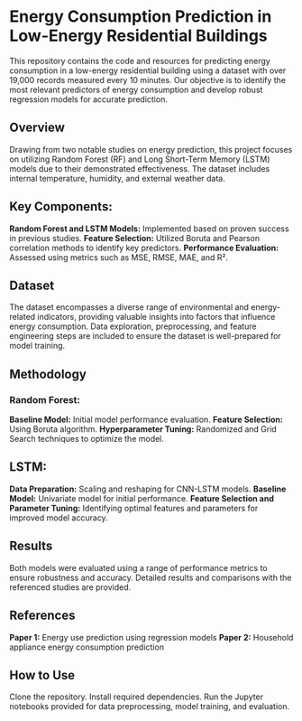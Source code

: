 # Energy Consumption Prediction in Low-Energy Residential Buildings
This repository contains the code and resources for predicting energy consumption in a low-energy residential building using a dataset with over 19,000 records measured every 10 minutes. Our objective is to identify the most relevant predictors of energy consumption and develop robust regression models for accurate prediction.

## Overview
Drawing from two notable studies on energy prediction, this project focuses on utilizing Random Forest (RF) and Long Short-Term Memory (LSTM) models due to their demonstrated effectiveness. The dataset includes internal temperature, humidity, and external weather data.

## Key Components:
**Random Forest and LSTM Models:** Implemented based on proven success in previous studies.
**Feature Selection:** Utilized Boruta and Pearson correlation methods to identify key predictors.
**Performance Evaluation:** Assessed using metrics such as MSE, RMSE, MAE, and R².

## Dataset
The dataset encompasses a diverse range of environmental and energy-related indicators, providing valuable insights into factors that influence energy consumption. Data exploration, preprocessing, and feature engineering steps are included to ensure the dataset is well-prepared for model training.

## Methodology
### Random Forest:
**Baseline Model:** Initial model performance evaluation.
**Feature Selection:** Using Boruta algorithm.
**Hyperparameter Tuning:** Randomized and Grid Search techniques to optimize the model.

## LSTM:
**Data Preparation:** Scaling and reshaping for CNN-LSTM models.
**Baseline Model:** Univariate model for initial performance.
**Feature Selection and Parameter Tuning:** Identifying optimal features and parameters for improved model accuracy.

## Results
Both models were evaluated using a range of performance metrics to ensure robustness and accuracy. Detailed results and comparisons with the referenced studies are provided.

## References
**Paper 1:** Energy use prediction using regression models
**Paper 2:** Household appliance energy consumption prediction

## How to Use
Clone the repository.
Install required dependencies.
Run the Jupyter notebooks provided for data preprocessing, model training, and evaluation.
